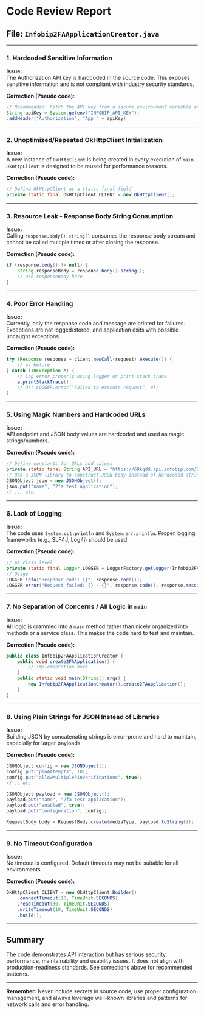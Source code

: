 # Code Review Report

## File: `Infobip2FAApplicationCreator.java`

---

### 1. **Hardcoded Sensitive Information**

**Issue:**  
The Authorization API key is hardcoded in the source code. This exposes sensitive information and is not compliant with industry security standards.

**Correction (Pseudo code):**
```java
// Recommended: Fetch the API key from a secure environment variable or secrets manager
String apiKey = System.getenv("INFOBIP_API_KEY");
.addHeader("Authorization", "App " + apiKey)
```

---

### 2. **Unoptimized/Repeated OkHttpClient Initialization**

**Issue:**  
A new instance of `OkHttpClient` is being created in every execution of `main`. `OkHttpClient` is designed to be reused for performance reasons.

**Correction (Pseudo code):**
```java
// Define OkHttpClient as a static final field
private static final OkHttpClient CLIENT = new OkHttpClient();
```

---

### 3. **Resource Leak - Response Body String Consumption**

**Issue:**  
Calling `response.body().string()` consumes the response body stream and cannot be called multiple times or after closing the response.

**Correction (Pseudo code):**
```java
if (response.body() != null) {
    String responseBody = response.body().string();
    // use responseBody here
}
```

---

### 4. **Poor Error Handling**

**Issue:**  
Currently, only the response code and message are printed for failures. Exceptions are not logged/stored, and application exits with possible uncaught exceptions.

**Correction (Pseudo code):**
```java
try (Response response = client.newCall(request).execute()) {
    // as before
} catch (IOException e) {
    // Log error properly using logger or print stack trace
    e.printStackTrace();
    // Or: LOGGER.error("Failed to execute request", e);
}
```

---

### 5. **Using Magic Numbers and Hardcoded URLs**

**Issue:**  
API endpoint and JSON body values are hardcoded and used as magic strings/numbers.

**Correction (Pseudo code):**
```java
// Define constants for URLs and values
private static final String API_URL = "https://69kqdd.api.infobip.com/2fa/2/applications";
// Use a JSON library to construct JSON body instead of hardcoded string
JSONObject json = new JSONObject();
json.put("name", "2fa test application");
// ... etc.
```

---

### 6. **Lack of Logging**

**Issue:**  
The code uses `System.out.println` and `System.err.println`. Proper logging frameworks (e.g., SLF4J, Log4j) should be used.

**Correction (Pseudo code):**
```java
// At class level
private static final Logger LOGGER = LoggerFactory.getLogger(Infobip2FAApplicationCreator.class);
// Usage
LOGGER.info("Response code: {}", response.code());
LOGGER.error("Request failed: {} - {}", response.code(), response.message());
```

---

### 7. **No Separation of Concerns / All Logic in `main`**

**Issue:**  
All logic is crammed into a `main` method rather than nicely organized into methods or a service class. This makes the code hard to test and maintain.

**Correction (Pseudo code):**
```java
public class Infobip2FAApplicationCreator {
    public void create2FAApplication() {
        // implementation here
    }
    public static void main(String[] args) {
        new Infobip2FAApplicationCreator().create2FAApplication();
    }
}
```

---

### 8. **Using Plain Strings for JSON Instead of Libraries**

**Issue:**  
Building JSON by concatenating strings is error-prone and hard to maintain, especially for larger payloads.

**Correction (Pseudo code):**
```java
JSONObject config = new JSONObject();
config.put("pinAttempts", 10);
config.put("allowMultiplePinVerifications", true);
// ...etc

JSONObject payload = new JSONObject();
payload.put("name", "2fa test application");
payload.put("enabled", true);
payload.put("configuration", config);

RequestBody body = RequestBody.create(mediaType, payload.toString());
```

---

### 9. **No Timeout Configuration**

**Issue:**  
No timeout is configured. Default timeouts may not be suitable for all environments.

**Correction (Pseudo code):**
```java
OkHttpClient CLIENT = new OkHttpClient.Builder()
    .connectTimeout(10, TimeUnit.SECONDS)
    .readTimeout(30, TimeUnit.SECONDS)
    .writeTimeout(10, TimeUnit.SECONDS)
    .build();
```

---

## **Summary**

The code demonstrates API interaction but has serious security, performance, maintainability and usability issues. It does not align with production-readiness standards. See corrections above for recommended patterns.

---

**Remember:** Never include secrets in source code, use proper configuration management, and always leverage well-known libraries and patterns for network calls and error handling.
